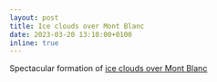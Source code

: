 ```yaml
---
layout: post
title: Ice clouds over Mont Blanc
date: 2023-03-20 13:10:00+0100
inline: true
---
```


Spectacular formation of [ice clouds over Mont Blanc](/blog/2023/les-houches/)
